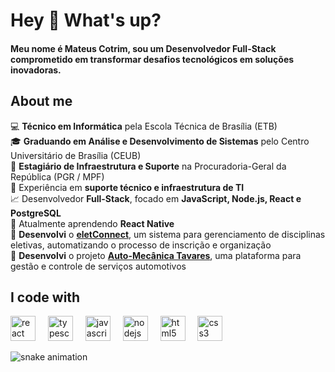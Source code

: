 <h1>Hey 👋 What's up?</h1>
<h4>Meu nome é Mateus Cotrim, sou um Desenvolvedor Full-Stack comprometido em transformar desafios tecnológicos em soluções inovadoras.</h4>


## About me
💻 **Técnico em Informática** pela Escola Técnica de Brasília (ETB)  
🎓 **Graduando em Análise e Desenvolvimento de Sistemas** pelo Centro Universitário de Brasília (CEUB)  
🏢 **Estagiário de Infraestrutura e Suporte** na Procuradoria-Geral da República (PGR / MPF)  
🔧 Experiência em **suporte técnico e infraestrutura de TI**  
📈 Desenvolvedor **Full-Stack**, focado em **JavaScript, Node.js, React e PostgreSQL**  
📌 Atualmente aprendendo **React Native**  
🚀 **Desenvolvi** o **[eletConnect](https://github.com/mateuscotrim/eletConnect)**, um sistema para gerenciamento de disciplinas eletivas, automatizando o processo de inscrição e organização  
🔹 **Desenvolvi** o projeto **[Auto-Mecânica Tavares](https://mateuscotrim.github.io/auto-mecanica-tavares/)**, uma plataforma para gestão e controle de serviços automotivos  

## I code with
<div align="left">
  <img src="https://cdn.jsdelivr.net/gh/devicons/devicon/icons/react/react-original.svg" height="40" alt="react logo"  />
  <img width="12" />
  <img src="https://cdn.jsdelivr.net/gh/devicons/devicon/icons/typescript/typescript-original.svg" height="40" alt="typescript logo"  />
  <img width="12" />
  <img src="https://cdn.jsdelivr.net/gh/devicons/devicon/icons/javascript/javascript-original.svg" height="40" alt="javascript logo"  />
  <img width="12" />
  <img src="https://cdn.jsdelivr.net/gh/devicons/devicon/icons/nodejs/nodejs-original.svg" height="40" alt="nodejs logo"  />
  <img width="12" />
  <img src="https://cdn.jsdelivr.net/gh/devicons/devicon/icons/html5/html5-original.svg" height="40" alt="html5 logo"  />
  <img width="12" />
  <img src="https://cdn.jsdelivr.net/gh/devicons/devicon/icons/css3/css3-original.svg" height="40" alt="css3 logo"  />
</div>

 ![snake animation](https://github.com/mateuscotrim/mateuscotrim/blob/output/github-contribution-grid-snake2.svg)
